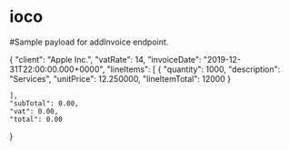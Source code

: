 # ioco

#Sample payload for addInvoice endpoint.

{
"client": "Apple Inc.",
    "vatRate": 14,
    "invoiceDate": "2019-12-31T22:00:00.000+0000",
    "lineItems": [
      {
        "quantity": 1000,
        "description": "Services",
        "unitPrice": 12.250000,
        "lineItemTotal": 12000
      }
     
    ],
    "subTotal": 0.00,
    "vat": 0.00,
    "total": 0.00
 
}
